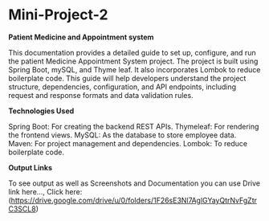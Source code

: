 # Mini-Project-2



**Patient Medicine and Appointment system**


This documentation provides a detailed guide to set up, configure, and run the patient Medicine Appointment System project. 
The project is built using Spring Boot, mySQL, and Thyme leaf. It also incorporates Lombok to reduce boilerplate code.
This guide will help developers understand the project structure, dependencies, configuration, and API endpoints, including request and response formats and data validation rules.


**Technologies Used**

Spring Boot: For creating the backend REST APIs. 
Thymeleaf: For rendering the frontend views.
MySQL: As the database to store employee data.
Maven: For project management and dependencies.
Lombok: To reduce boilerplate code.

**Output Links**

To see output as well as Screenshots and Documentation you can use Drive link here...,
Click here:(https://drive.google.com/drive/u/0/folders/1F26sE3Nl7AglGYayQtrNvFgZtrC3SCL8)
